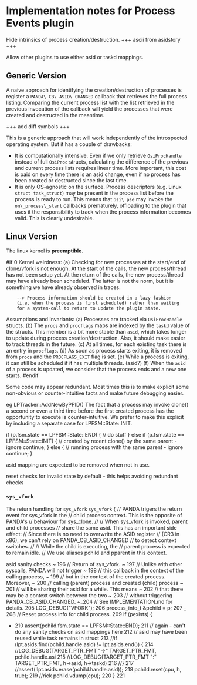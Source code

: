 # Implementation notes for Process Events plugin

Hide intrinsics of process creation/destruction.
+++ ascii from asidstory +++

Allow other plugins to use either asid or taskd mappings.


## Generic Version
A naive approach for identifying the creation/destruction of processes
is register a `PANDA\_CB\_ASID\_CHANGED` callback that retrieves the
full process listing. Comparing the current process list with the list
retrieved in the previous invocation of the callback will yield the
processes that were created and destructed in the meantime.

+++ add diff symbols +++

This is a generic approach that will work independently of the
introspected operating system. But it has a couple of drawbacks:

 * It is computationally intensive. Even if we only retrieve
   `OsiProcHandle` instead of full `OsiProc` structs, calculating
   the difference of the previous and current process lists
   requires linear time. More important, this cost is paid on
   every time there is an asid change, even if no process has
   been created or destructed since the last time.
 * It is only OS-agnostic on the surface. Process descriptors (e.g.
   Linux `struct task_struct`) may be present in the process list
   before the process is ready to run. This means that `osi\_pse`
   may invoke the `on\_process\_start` callbacks prematurely,
   offloading to the plugin that uses it the responsibility to
   track when the process information becomes valid. This is
   clearly undesirable.

## Linux Version

The linux kernel is **preemptible**.

#if 0
Kernel weirdness:
    (a) Checking for new processes at the start/end of clone/vfork is
        not enough. At the start of the calls, the new process/thread
        has not been setup yet. At the return of the calls, the new
        process/thread may have already been scheduled. The latter is
        not the norm, but it is something we have already observed in
        traces.

        --> Process information should be created in a lazy fashion
        (i.e. when the process is first scheduled) rather than waiting
        for a system-call to return to update the plugin state.

Assumptions and Invariants:
    (a) Processes are tracked via `OsiProcHandle` structs.
    (b) The `procs` and `procflags` maps are indexed by the `taskd` value
        of the structs. This member is a bit more stable than `asid`, 
        which takes longer to update during process creation/destruction.
        Also, it should make easier to track threads in the future.
    (c) At all times, for each existing task there is an entry in `procflags`.
    (d) As soon as process starts exiting, it is removed from `procs` and
        the `PROCFLAGS_EXIT` flag is set.
    (e) While a process is exiting, it can still be scheduled if it has
        multiple threads. (asid?)
    (f) When the `asid` of a process is updated, we consider that the 
        process ends and a new one starts.
#endif

Some code may appear redundant. Most times this is to make explicit some
non-obvious or counter-intuitive facts and make future debugging easier.

eg LPTracker::AddNewByPPID()
The fact that a process may invoke clone() a second or even a third time
before the first created process has the opportunity to execute is 
counter-intuitive. We prefer to make this explicit by including a separate
case for LPFSM::State::INIT.


if (p.fsm.state == LPFSM::State::END) {
    // do stuff
} else if (p.fsm.state == LPFSM::State::INIT) {
    // created by recent clone() by the same parent - ignore
    continue;
} else {
    // running process with the same parent - ignore
    continue;
}

asid mapping are expected to be removed when not in use.

reset checks for invalid state by default - this helps avoiding redundant checks


### `sys_vfork`
The return handling for `sys_vfork`
`sys_vfork` 
{
// PANDA trigers the return event for sys_vfork in the
// child process context. This is the opposite of PANDA's
// behaviour for sys_clone.
//
// When sys_vfork is invoked, parent and child processes
// share the same asid. This has an important side effect:
// Since there is no need to overwrite the ASID register
// (CR3 in x86), we can't rely on PANDA_CB_ASID_CHANGED
// to detect context switches.
//
// While the child is executing, the
// parent process is expected to remain idle.
// We use aliases pchild and pparent in this context.


asid sanity checks
~ 196                     // Return of sys_vfork.
~ 197                     // Unlike with other syscalls, PANDA will not trigger
~ 198                     // this callback in the context of the calling process,
~ 199                     // but in the context of the created process. Moreover,
~ 200                     // calling (parent) process and created (child) process
~ 201                     // will be sharing their asid for a while. This means
~ 202                     // that there may be a context switch between the two
~ 203                     // without triggering PANDA_CB_ASID_CHANGED.
~_204                     // See IMPLEMENTATION.md for details.
  205                     LOG_DEBUG("VFORK");
  206                     process_info_t &pchild = p;
  207
_ 208                     // Reset process info for child process.
  209                     if (pexists) {
+ 210                         assert(pchild.fsm.state == LPFSM::State::END);
  211                         // again - can't do any sanity checks on asid mappings here
  212                         // asid may have been reused while task remains in struct
  213                         //if (lpt.asids.find(pchild.handle.asid) != lpt.asids.end()) {
  214                             //LOG_DEBUG(TARGET_PTR_FMT "->" TARGET_PTR_FMT, pchild.handle.asi
  215                             //LOG_DEBUG(TARGET_PTR_FMT ":" TARGET_PTR_FMT, h->asid, h->taskd)
  216                         //}
  217                         //assert(!lpt.asids.erase(pchild.handle.asid));
  218                         pchild.reset(cpu, h, true);
  219                         //rick pchild.vdump(cpu);
  220                     }
  221
